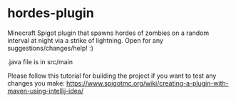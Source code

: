 # hordes-plugin
Minecraft Spigot plugin that spawns hordes of zombies on a random interval at night via a strike of lightning. Open for any suggestions/changes/help! :)

.java file is in src/main

Please follow this tutorial for building the project if you want to test any changes you make:
https://www.spigotmc.org/wiki/creating-a-plugin-with-maven-using-intellij-idea/

